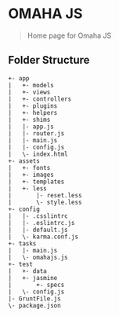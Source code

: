OMAHA JS
========
> Home page for Omaha JS

Folder Structure
----------------
    +- app
    |   +- models
    |   +- views
    |   +- controllers
    |   +- plugins
    |   +- helpers
    |   +- shims
    |   |- app.js
    |   |- router.js
    |   |- main.js
    |   |- config.js
    |   \- index.html
    +- assets
    |   +- fonts
    |   +- images
    |   +- templates
    |   +- less
    |       |- reset.less
    |       \- style.less
    +- config
    |   |- .csslintrc
    |   |- .eslintrc.js
    |   |- default.js
    |   \- karma.conf.js
    +- tasks
    |   |- main.js
    |   \- omahajs.js
    +- test
    |   +- data
    |   +- jasmine
    |       +- specs
    |   \- config.js
    |- GruntFile.js
    \- package.json
